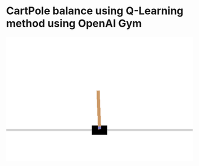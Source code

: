 # CartPole balance using Q-Learning method using OpenAI Gym

![](https://github.com/Siddharth1India/CartPoleRL/blob/main/cartpole-balance.gif)


